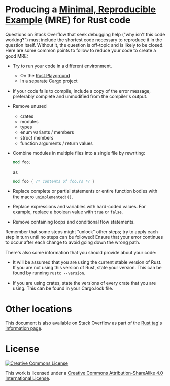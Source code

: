 # Producing a [Minimal, Reproducible Example][mre] (MRE) for Rust code

Questions on Stack Overflow that seek debugging help ("why isn't this
code working?") must include the shortest code necessary to reproduce
it in the question itself. Without it, the question is off-topic and
is likely to be closed. Here are some common points to follow to
reduce your code to create a good MRE:

- Try to run your code in a different environment.
  - On the [Rust Playground][play]
  - In a separate Cargo project

- If your code fails to compile, include a copy of the error message,
  preferably complete and unmodified from the compiler's output.

- Remove unused
   - crates
   - modules
   - types
   - enum variants / members
   - struct members
   - function arguments / return values

- Combine modules in multiple files into a single file by rewriting:

    ```rust
    mod foo;
    ```

    as

    ```rust
    mod foo { /* contents of foo.rs */ }
    ```

- Replace complete or partial statements or entire function bodies
  with the macro `unimplemented!()`.

- Replace expressions and variables with hard-coded values. For
  example, replace a boolean value with `true` or `false`.

- Remove containing loops and conditional flow statements.

Remember that some steps might "unlock" other steps; try to apply each
step in turn until no steps can be followed! Ensure that your error
continues to occur after each change to avoid going down the wrong
path.

There's also some information that you should provide about your code:

- It will be assumed that you are using the current stable version of
  Rust. If you are not using this version of Rust, state your
  version. This can be found by running `rustc --version`.

- If you are using crates, state the versions of every crate that you
  are using. This can be found in your Cargo.lock file.

[mre]: https://stackoverflow.com/help/minimal-reproducible-example
[play]: https://play.rust-lang.org/

# Other locations

This document is also available on Stack Overflow as part of the [Rust
tag][rust-tag]'s [information page][tag-info].

[rust-tag]: https://stackoverflow.com/tags/rust
[tag-info]: https://stackoverflow.com/tags/rust/info

# License

<a rel="license" href="http://creativecommons.org/licenses/by-sa/4.0/">
  <img alt="Creative Commons License" style="border-width:0" src="https://i.creativecommons.org/l/by-sa/4.0/88x31.png" />
</a>

This work is licensed under a <a rel="license" href="http://creativecommons.org/licenses/by-sa/4.0/">Creative Commons Attribution-ShareAlike 4.0 International License</a>.
